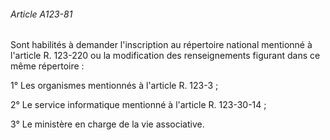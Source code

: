 ###### Article A123-81

Sont habilités à demander l'inscription au répertoire national mentionné à l'article R. 123-220 ou la modification des renseignements figurant dans ce même répertoire :

1° Les organismes mentionnés à l'article R. 123-3 ;

2° Le service informatique mentionné à l'article R. 123-30-14 ;

3° Le ministère en charge de la vie associative.

